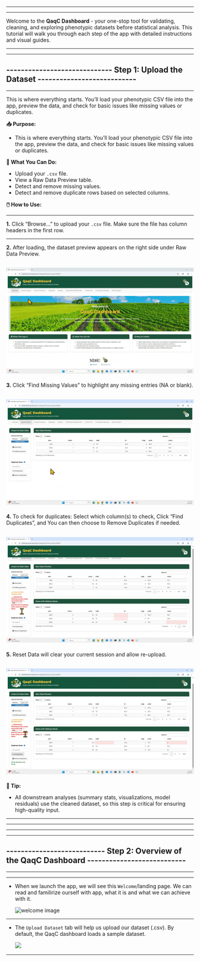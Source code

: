 
* * * 
* * * 
Welcome to the **QaqC Dashboard** - your one-stop tool for validating, cleaning, and exploring phenotypic datasets before statistical analysis. This tutorial will walk you through each step of the app with detailed instructions and visual guides.
* * * 
* * * 


## ----------------------------- Step 1: Upload the Dataset ---------------------------
---

This is where everything starts. You’ll load your phenotypic CSV file into the app, preview the data, and check for basic issues like missing values or duplicates.


**📥 Purpose:**
   * This is where everything starts. You’ll load your phenotypic CSV file into the app, preview the data, and check for basic issues like missing values or duplicates.

**🎯 What You Can Do:**

 * Upload your `.csv` file.
 * View a Raw Data Preview table.
 * Detect and remove missing values.
 * Detect and remove duplicate rows based on selected columns.

**🖱️ How to Use:** 

---

   **1.** Click “Browse…” to upload your `.csv` file. Make sure the file has column headers in the first row.
            
---
   **2.** After loading, the dataset preview appears on the right side under Raw Data Preview.

  ![upload the csv file](assets/Step-01.gif)
 ---
      
   **3.** Click “Find Missing Values” to highlight any missing entries (NA or blank).

  ![find missing in csv file](assets/Step-02.gif)
---
      
   **4.** To check for duplicates: Select which column(s) to check, Click “Find Duplicates”, and You can then choose to Remove Duplicates if needed.

  ![duplicates](assets/Step-03.gif)
---

   **5.** Reset Data will clear your current session and allow re-upload.

  ![reset the file upload](assets/Step-04.gif)
---

**🧠 Tip:**

   * All downstream analyses (summary stats, visualizations, model residuals) use the cleaned dataset, so this step is critical for ensuring high-quality input.



* * * 
* * *
* * * 
* * *


## --------------------------- Step 2: Overview of the QaqC Dashboard ---------------------------
---
---

 * When we launch the app, we will see this `Welcome`/landing page. We can read and familirize ourself with app, what it is and what we can achieve with it.

   ![welcome image](assets/welcome-qaqc.png)
      
---


 * The `Upload Dataset` tab will help us upload our dataset (.csv). By default, the QaqC dashboard loads a sample dataset.

   ![](assets/qaqc-upload.gif)
      
---


